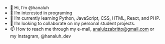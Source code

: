 - 👋 Hi, I’m @hanaluh
- 👀 I’m interested in programing
- 🌱 I’m currently learning Python, JavaScript, CSS, HTML, React, and PHP.
- 💞️ I’m looking to collaborate on my personal student projects.
- 📫 How to reach me through my e-mail, analuizzabritto@gmail.com or my Instagram, @hanaluh_dev

<!---
hanaluh/hanaluh is a ✨ special ✨ repository because its `README.md` (this file) appears on your GitHub profile.
You can click the Preview link to take a look at your changes.
--->
